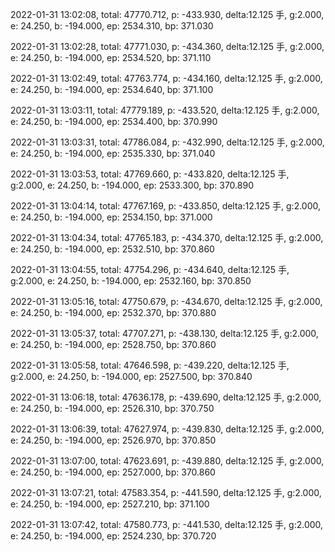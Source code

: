 2022-01-31 13:02:08, total: 47770.712, p: -433.930, delta:12.125 手, g:2.000, e: 24.250, b: -194.000, ep: 2534.310, bp: 371.030

2022-01-31 13:02:28, total: 47771.030, p: -434.360, delta:12.125 手, g:2.000, e: 24.250, b: -194.000, ep: 2534.520, bp: 371.110

2022-01-31 13:02:49, total: 47763.774, p: -434.160, delta:12.125 手, g:2.000, e: 24.250, b: -194.000, ep: 2534.640, bp: 371.100

2022-01-31 13:03:11, total: 47779.189, p: -433.520, delta:12.125 手, g:2.000, e: 24.250, b: -194.000, ep: 2534.400, bp: 370.990

2022-01-31 13:03:31, total: 47786.084, p: -432.990, delta:12.125 手, g:2.000, e: 24.250, b: -194.000, ep: 2535.330, bp: 371.040

2022-01-31 13:03:53, total: 47769.660, p: -433.820, delta:12.125 手, g:2.000, e: 24.250, b: -194.000, ep: 2533.300, bp: 370.890

2022-01-31 13:04:14, total: 47767.169, p: -433.850, delta:12.125 手, g:2.000, e: 24.250, b: -194.000, ep: 2534.150, bp: 371.000

2022-01-31 13:04:34, total: 47765.183, p: -434.370, delta:12.125 手, g:2.000, e: 24.250, b: -194.000, ep: 2532.510, bp: 370.860

2022-01-31 13:04:55, total: 47754.296, p: -434.640, delta:12.125 手, g:2.000, e: 24.250, b: -194.000, ep: 2532.160, bp: 370.850

2022-01-31 13:05:16, total: 47750.679, p: -434.670, delta:12.125 手, g:2.000, e: 24.250, b: -194.000, ep: 2532.370, bp: 370.880

2022-01-31 13:05:37, total: 47707.271, p: -438.130, delta:12.125 手, g:2.000, e: 24.250, b: -194.000, ep: 2528.750, bp: 370.860

2022-01-31 13:05:58, total: 47646.598, p: -439.220, delta:12.125 手, g:2.000, e: 24.250, b: -194.000, ep: 2527.500, bp: 370.840

2022-01-31 13:06:18, total: 47636.178, p: -439.690, delta:12.125 手, g:2.000, e: 24.250, b: -194.000, ep: 2526.310, bp: 370.750

2022-01-31 13:06:39, total: 47627.974, p: -439.830, delta:12.125 手, g:2.000, e: 24.250, b: -194.000, ep: 2526.970, bp: 370.850

2022-01-31 13:07:00, total: 47623.691, p: -439.880, delta:12.125 手, g:2.000, e: 24.250, b: -194.000, ep: 2527.000, bp: 370.860

2022-01-31 13:07:21, total: 47583.354, p: -441.590, delta:12.125 手, g:2.000, e: 24.250, b: -194.000, ep: 2527.210, bp: 371.100

2022-01-31 13:07:42, total: 47580.773, p: -441.530, delta:12.125 手, g:2.000, e: 24.250, b: -194.000, ep: 2524.230, bp: 370.720